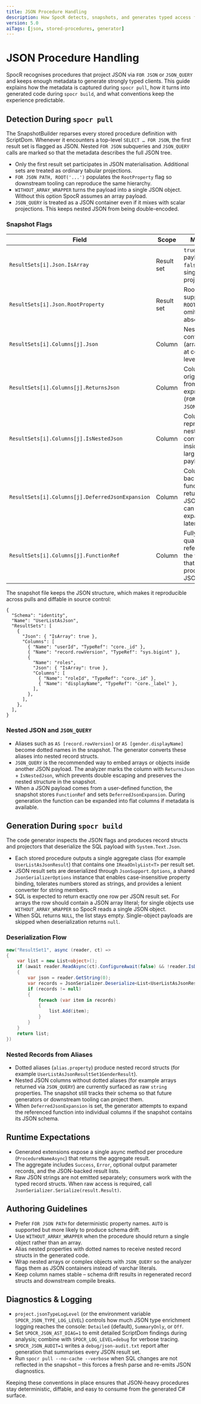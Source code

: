 ```yaml
---
title: JSON Procedure Handling
description: How SpocR detects, snapshots, and generates typed access for stored procedures that emit JSON payloads.
version: 5.0
aiTags: [json, stored-procedures, generator]
---
```


# JSON Procedure Handling

SpocR recognises procedures that project JSON via `FOR JSON` or `JSON_QUERY` and keeps enough metadata to generate strongly typed clients. This guide explains how the metadata is captured during `spocr pull`, how it turns into generated code during `spocr build`, and what conventions keep the experience predictable.

## Detection During `spocr pull`

The SnapshotBuilder reparses every stored procedure definition with ScriptDom. Whenever it encounters a top-level `SELECT … FOR JSON`, the first result set is flagged as JSON. Nested `FOR JSON` subqueries and `JSON_QUERY` calls are marked so that the metadata describes the full JSON tree.

- Only the first result set participates in JSON materialisation. Additional sets are treated as ordinary tabular projections.
- `FOR JSON PATH, ROOT('...')` populates the `RootProperty` flag so downstream tooling can reproduce the same hierarchy.
- `WITHOUT_ARRAY_WRAPPER` turns the payload into a single JSON object. Without this option SpocR assumes an array payload.
- `JSON_QUERY` is treated as a JSON container even if it mixes with scalar projections. This keeps nested JSON from being double-encoded.

### Snapshot Flags

| Field                                            | Scope      | Meaning                                                                  |
| ------------------------------------------------ | ---------- | ------------------------------------------------------------------------ |
| `ResultSets[i].Json.IsArray`                     | Result set | `true` for array payloads, `false` for single-object projections.        |
| `ResultSets[i].Json.RootProperty`                | Result set | Root element supplied via `ROOT('name')`; omitted when absent.           |
| `ResultSets[i].Columns[j].Json`                  | Column     | Nested JSON container (array/object) at column level.                    |
| `ResultSets[i].Columns[j].ReturnsJson`           | Column     | Column originates from a JSON expression (`FOR JSON` or `JSON_QUERY`).   |
| `ResultSets[i].Columns[j].IsNestedJson`          | Column     | Column represents a nested JSON container inside a larger payload.       |
| `ResultSets[i].Columns[j].DeferredJsonExpansion` | Column     | Column is backed by a function returning JSON and can be expanded later. |
| `ResultSets[i].Columns[j].FunctionRef`           | Column     | Fully-qualified reference to the function that produced the JSON blob.   |

The snapshot file keeps the JSON structure, which makes it reproducible across pulls and diffable in source control:

```jsonc
{
  "Schema": "identity",
  "Name": "UserListAsJson",
  "ResultSets": [
    {
      "Json": { "IsArray": true },
      "Columns": [
        { "Name": "userId", "TypeRef": "core._id" },
        { "Name": "record.rowVersion", "TypeRef": "sys.bigint" },
        {
          "Name": "roles",
          "Json": { "IsArray": true },
          "Columns": [
            { "Name": "roleId", "TypeRef": "core._id" },
            { "Name": "displayName", "TypeRef": "core._label" },
          ],
        },
      ],
    },
  ],
}
```

### Nested JSON and `JSON_QUERY`

- Aliases such as `AS [record.rowVersion]` or `AS [gender.displayName]` become dotted names in the snapshot. The generator converts these aliases into nested record structs.
- `JSON_QUERY` is the recommended way to embed arrays or objects inside another JSON payload. The analyzer marks the column with `ReturnsJson` + `IsNestedJson`, which prevents double escaping and preserves the nested structure in the snapshot.
- When a JSON payload comes from a user-defined function, the snapshot stores `FunctionRef` and sets `DeferredJsonExpansion`. During generation the function can be expanded into flat columns if metadata is available.

## Generation During `spocr build`

The code generator inspects the JSON flags and produces record structs and projectors that deserialize the SQL payload with `System.Text.Json`.

- Each stored procedure outputs a single aggregate class (for example `UserListAsJsonResult`) that contains one `IReadOnlyList<T>` per result set.
- JSON result sets are deserialized through `JsonSupport.Options`, a shared `JsonSerializerOptions` instance that enables case-insensitive property binding, tolerates numbers stored as strings, and provides a lenient converter for string members.
- SQL is expected to return exactly one row per JSON result set. For arrays the row should contain a JSON array literal; for single objects use `WITHOUT_ARRAY_WRAPPER` so SpocR reads a single JSON object.
- When SQL returns `NULL`, the list stays empty. Single-object payloads are skipped when deserialization returns `null`.

### Deserialization Flow

```csharp
new("ResultSet1", async (reader, ct) =>
{
    var list = new List<object>();
    if (await reader.ReadAsync(ct).ConfigureAwait(false) && !reader.IsDBNull(0))
    {
        var json = reader.GetString(0);
        var records = JsonSerializer.Deserialize<List<UserListAsJsonResultSet1Result>>(json, JsonSupport.Options);
        if (records != null)
        {
            foreach (var item in records)
            {
                list.Add(item);
            }
        }
    }
    return list;
})
```

### Nested Records from Aliases

- Dotted aliases (`alias.property`) produce nested record structs (for example `UserListAsJsonResultSet1GenderResult`).
- Nested JSON columns without dotted aliases (for example arrays returned via `JSON_QUERY`) are currently surfaced as raw `string` properties. The snapshot still tracks their schema so that future generators or downstream tooling can project them.
- When `DeferredJsonExpansion` is set, the generator attempts to expand the referenced function into individual columns if the snapshot contains its JSON schema.

## Runtime Expectations

- Generated extensions expose a single async method per procedure (`ProcedureNameAsync`) that returns the aggregate result.
- The aggregate includes `Success`, `Error`, optional output parameter records, and the JSON-backed result lists.
- Raw JSON strings are not emitted separately; consumers work with the typed record structs. When raw access is required, call `JsonSerializer.Serialize(result.Result)`.

## Authoring Guidelines

- Prefer `FOR JSON PATH` for deterministic property names. `AUTO` is supported but more likely to produce schema drift.
- Use `WITHOUT_ARRAY_WRAPPER` when the procedure should return a single object rather than an array.
- Alias nested properties with dotted names to receive nested record structs in the generated code.
- Wrap nested arrays or complex objects with `JSON_QUERY` so the analyzer flags them as JSON containers instead of varchar literals.
- Keep column names stable – schema drift results in regenerated record structs and downstream compile breaks.

## Diagnostics & Logging

- `project.jsonTypeLogLevel` (or the environment variable `SPOCR_JSON_TYPE_LOG_LEVEL`) controls how much JSON type enrichment logging reaches the console: `Detailed` (default), `SummaryOnly`, or `Off`.
- Set `SPOCR_JSON_AST_DIAG=1` to emit detailed ScriptDom findings during analysis; combine with `SPOCR_LOG_LEVEL=debug` for verbose tracing.
- `SPOCR_JSON_AUDIT=1` writes a `debug/json-audit.txt` report after generation that summarises every JSON result set.
- Run `spocr pull --no-cache --verbose` when SQL changes are not reflected in the snapshot – this forces a fresh parse and re-emits JSON diagnostics.

Keeping these conventions in place ensures that JSON-heavy procedures stay deterministic, diffable, and easy to consume from the generated C# surface.
